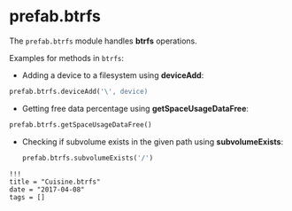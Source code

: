 # prefab.btrfs

The `prefab.btrfs` module handles **btrfs** operations.

Examples for methods in `btrfs`:

- Adding a device to a filesystem using **deviceAdd**:

```python
prefab.btrfs.deviceAdd('\', device)
```

- Getting free data percentage using **getSpaceUsageDataFree**:

```python
prefab.btrfs.getSpaceUsageDataFree()
```

- Checking if subvolume exists in the given path using **subvolumeExists**:

  ```python
  prefab.btrfs.subvolumeExists('/')
  ```

```
!!!
title = "Cuisine.btrfs"
date = "2017-04-08"
tags = []
```
